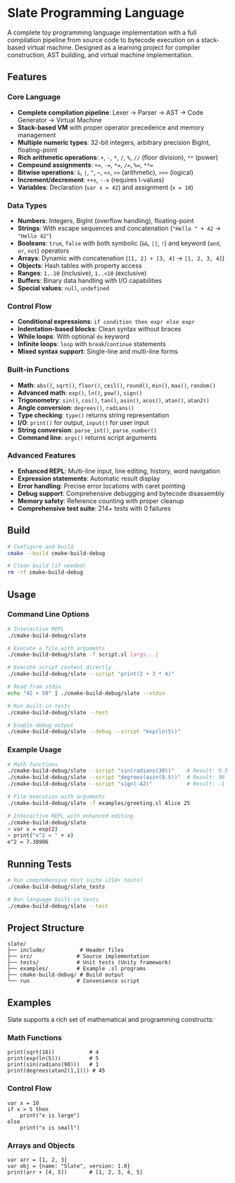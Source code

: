 # Slate Programming Language

A complete toy programming language implementation with a full compilation pipeline from source code to bytecode execution on a stack-based virtual machine. Designed as a learning project for compiler construction, AST building, and virtual machine implementation.

## Features

### Core Language
- **Complete compilation pipeline**: Lexer → Parser → AST → Code Generator → Virtual Machine
- **Stack-based VM** with proper operator precedence and memory management
- **Multiple numeric types**: 32-bit integers, arbitrary precision BigInt, floating-point
- **Rich arithmetic operations**: `+`, `-`, `*`, `/`, `%`, `//` (floor division), `**` (power)
- **Compound assignments**: `+=`, `-=`, `*=`, `/=`, `%=`, `**=`
- **Bitwise operations**: `&`, `|`, `^`, `~`, `<<`, `>>` (arithmetic), `>>>` (logical)
- **Increment/decrement**: `++x`, `--x` (requires l-values)
- **Variables**: Declaration (`var x = 42`) and assignment (`x = 10`)

### Data Types
- **Numbers**: Integers, BigInt (overflow handling), floating-point
- **Strings**: With escape sequences and concatenation (`"Hello " + 42` → `"Hello 42"`)
- **Booleans**: `true`, `false` with both symbolic (`&&`, `||`, `!`) and keyword (`and`, `or`, `not`) operators
- **Arrays**: Dynamic with concatenation (`[1, 2] + [3, 4]` → `[1, 2, 3, 4]`)
- **Objects**: Hash tables with property access
- **Ranges**: `1..10` (inclusive), `1..<10` (exclusive)
- **Buffers**: Binary data handling with I/O capabilities
- **Special values**: `null`, `undefined`

### Control Flow
- **Conditional expressions**: `if condition then expr else expr`
- **Indentation-based blocks**: Clean syntax without braces
- **While loops**: With optional `do` keyword
- **Infinite loops**: `loop` with `break`/`continue` statements
- **Mixed syntax support**: Single-line and multi-line forms

### Built-in Functions
- **Math**: `abs()`, `sqrt()`, `floor()`, `ceil()`, `round()`, `min()`, `max()`, `random()`
- **Advanced math**: `exp()`, `ln()`, `pow()`, `sign()`
- **Trigonometry**: `sin()`, `cos()`, `tan()`, `asin()`, `acos()`, `atan()`, `atan2()`
- **Angle conversion**: `degrees()`, `radians()`
- **Type checking**: `type()` returns string representation
- **I/O**: `print()` for output, `input()` for user input
- **String conversion**: `parse_int()`, `parse_number()`
- **Command line**: `args()` returns script arguments

### Advanced Features
- **Enhanced REPL**: Multi-line input, line editing, history, word navigation
- **Expression statements**: Automatic result display
- **Error handling**: Precise error locations with caret pointing
- **Debug support**: Comprehensive debugging and bytecode disassembly
- **Memory safety**: Reference counting with proper cleanup
- **Comprehensive test suite**: 214+ tests with 0 failures

## Build

```bash
# Configure and build
cmake --build cmake-build-debug

# Clean build (if needed)
rm -rf cmake-build-debug
```

## Usage

### Command Line Options

```bash
# Interactive REPL
./cmake-build-debug/slate

# Execute a file with arguments
./cmake-build-debug/slate -f script.sl [args...]

# Execute script content directly
./cmake-build-debug/slate --script "print(2 + 3 * 4)"

# Read from stdin
echo "42 + 58" | ./cmake-build-debug/slate --stdin

# Run built-in tests
./cmake-build-debug/slate --test

# Enable debug output
./cmake-build-debug/slate --debug --script "exp(ln(5))"
```

### Example Usage

```bash
# Math functions
./cmake-build-debug/slate --script "sin(radians(30))"    # Result: 0.5
./cmake-build-debug/slate --script "degrees(asin(0.5))"  # Result: 30
./cmake-build-debug/slate --script "sign(-42)"           # Result: -1

# File execution with arguments
./cmake-build-debug/slate -f examples/greeting.sl Alice 25

# Interactive REPL with enhanced editing
./cmake-build-debug/slate
> var x = exp(2)
> print("e^2 = " + x)
e^2 = 7.38906
```

## Running Tests

```bash
# Run comprehensive test suite (214+ tests)
./cmake-build-debug/slate_tests

# Run language built-in tests
./cmake-build-debug/slate --test
```

## Project Structure

```
slate/
├── include/           # Header files
├── src/              # Source implementation
├── tests/            # Unit tests (Unity framework) 
├── examples/         # Example .sl programs
├── cmake-build-debug/ # Build output
└── run               # Convenience script
```

## Examples

Slate supports a rich set of mathematical and programming constructs:

### Math Functions
```slate
print(sqrt(16))           # 4
print(exp(ln(5)))         # 5 
print(sin(radians(90)))   # 1
print(degrees(atan2(1,1))) # 45
```

### Control Flow
```slate
var x = 10
if x > 5 then
    print("x is large")
else 
    print("x is small")
```

### Arrays and Objects
```slate
var arr = [1, 2, 3]
var obj = {name: "Slate", version: 1.0}
print(arr + [4, 5])       # [1, 2, 3, 4, 5]
```
